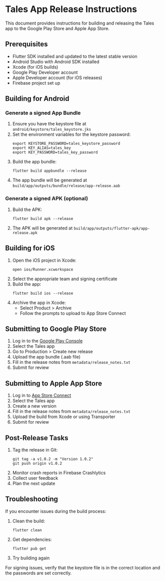 # Tales App Release Instructions

This document provides instructions for building and releasing the Tales app to the Google Play Store and Apple App Store.

## Prerequisites

- Flutter SDK installed and updated to the latest stable version
- Android Studio with Android SDK installed
- Xcode (for iOS builds)
- Google Play Developer account
- Apple Developer account (for iOS releases)
- Firebase project set up

## Building for Android

### Generate a signed App Bundle

1. Ensure you have the keystore file at `android/keystore/tales_keystore.jks`
2. Set the environment variables for the keystore password:
   ```
   export KEYSTORE_PASSWORD=tales_keystore_password
   export KEY_ALIAS=tales_key
   export KEY_PASSWORD=tales_key_password
   ```
3. Build the app bundle:
   ```
   flutter build appbundle --release
   ```
4. The app bundle will be generated at `build/app/outputs/bundle/release/app-release.aab`

### Generate a signed APK (optional)

1. Build the APK:
   ```
   flutter build apk --release
   ```
2. The APK will be generated at `build/app/outputs/flutter-apk/app-release.apk`

## Building for iOS

1. Open the iOS project in Xcode:
   ```
   open ios/Runner.xcworkspace
   ```
2. Select the appropriate team and signing certificate
3. Build the app:
   ```
   flutter build ios --release
   ```
4. Archive the app in Xcode:
   - Select Product > Archive
   - Follow the prompts to upload to App Store Connect

## Submitting to Google Play Store

1. Log in to the [Google Play Console](https://play.google.com/console)
2. Select the Tales app
3. Go to Production > Create new release
4. Upload the app bundle (.aab file)
5. Fill in the release notes from `metadata/release_notes.txt`
6. Submit for review

## Submitting to Apple App Store

1. Log in to [App Store Connect](https://appstoreconnect.apple.com)
2. Select the Tales app
3. Create a new version
4. Fill in the release notes from `metadata/release_notes.txt`
5. Upload the build from Xcode or using Transporter
6. Submit for review

## Post-Release Tasks

1. Tag the release in Git:
   ```
   git tag -a v1.0.2 -m "Version 1.0.2"
   git push origin v1.0.2
   ```
2. Monitor crash reports in Firebase Crashlytics
3. Collect user feedback
4. Plan the next update

## Troubleshooting

If you encounter issues during the build process:

1. Clean the build:
   ```
   flutter clean
   ```
2. Get dependencies:
   ```
   flutter pub get
   ```
3. Try building again

For signing issues, verify that the keystore file is in the correct location and the passwords are set correctly.
